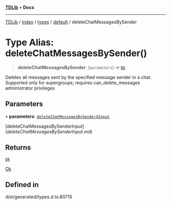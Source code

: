 [**TDLib**](../../../../../../README.md) • **Docs**

***

[TDLib](../../../../../../modules.md) / [index](../../../../../README.md) / [types](../../../README.md) / [default](../README.md) / deleteChatMessagesBySender

# Type Alias: deleteChatMessagesBySender()

> **deleteChatMessagesBySender**: (`parameters`) => [`Ok`](Ok-1.md)

Deletes all messages sent by the specified message sender in a chat. Supported only for supergroups; requires can_delete_messages administrator privileges

## Parameters

• **parameters**: [`deleteChatMessagesBySender$Input`](deleteChatMessagesBySender$Input.md)

[deleteChatMessagesBySender$Input](deleteChatMessagesBySender$Input.md)

## Returns

[`Ok`](Ok-1.md)

[Ok](Ok-1.md)

## Defined in

dist/generated/types.d.ts:80715
